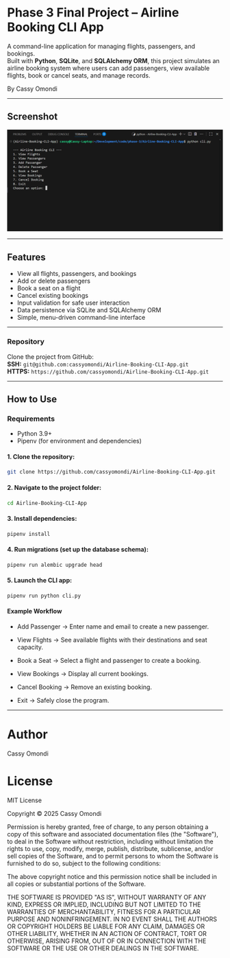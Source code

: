 # Phase 3 Final Project – Airline Booking CLI App

A command-line application for managing flights, passengers, and bookings.  
Built with **Python**, **SQLite**, and **SQLAlchemy ORM**, this project simulates an airline booking system where users can add passengers, view available flights, book or cancel seats, and manage records.

By Cassy Omondi


---

## Screenshot

![Screenshot of CLI](Screenshot.png)

---

## Features

- View all flights, passengers, and bookings
- Add or delete passengers
- Book a seat on a flight
- Cancel existing bookings
- Input validation for safe user interaction
- Data persistence via SQLite and SQLAlchemy ORM
- Simple, menu-driven command-line interface

---

### Repository

Clone the project from GitHub:  
**SSH:** `git@github.com:cassyomondi/Airline-Booking-CLI-App.git`  
**HTTPS:** `https://github.com/cassyomondi/Airline-Booking-CLI-App.git`

---

## How to Use

### Requirements
- Python 3.9+
- Pipenv (for environment and dependencies)

#### 1. Clone the repository:
```bash
git clone https://github.com/cassyomondi/Airline-Booking-CLI-App.git
```

#### 2. Navigate to the project folder:
```bash
cd Airline-Booking-CLI-App
```

#### 3. Install dependencies:
```bash
pipenv install
```

#### 4. Run migrations (set up the database schema):
```bash
pipenv run alembic upgrade head
```

#### 5. Launch the CLI app:
```bash
pipenv run python cli.py
```

#### Example Workflow

- Add Passenger → Enter name and email to create a new passenger.

- View Flights → See available flights with their destinations and seat capacity.

- Book a Seat → Select a flight and passenger to create a booking.

- View Bookings → Display all current bookings.

- Cancel Booking → Remove an existing booking.

- Exit → Safely close the program.

---

# Author

Cassy Omondi

# License

MIT License

Copyright © 2025 Cassy Omondi

Permission is hereby granted, free of charge, to any person obtaining a copy of this software and associated documentation files (the "Software"), to deal in the Software without restriction, including without limitation the rights to use, copy, modify, merge, publish, distribute, sublicense, and/or sell copies of the Software, and to permit persons to whom the Software is furnished to do so, subject to the following conditions:

The above copyright notice and this permission notice shall be included in all copies or substantial portions of the Software.

THE SOFTWARE IS PROVIDED "AS IS", WITHOUT WARRANTY OF ANY KIND, EXPRESS OR IMPLIED, INCLUDING BUT NOT LIMITED TO THE WARRANTIES OF MERCHANTABILITY, FITNESS FOR A PARTICULAR PURPOSE AND NONINFRINGEMENT. IN NO EVENT SHALL THE AUTHORS OR COPYRIGHT HOLDERS BE LIABLE FOR ANY CLAIM, DAMAGES OR OTHER LIABILITY, WHETHER IN AN ACTION OF CONTRACT, TORT OR OTHERWISE, ARISING FROM, OUT OF OR IN CONNECTION WITH THE SOFTWARE OR THE USE OR OTHER DEALINGS IN THE SOFTWARE.
